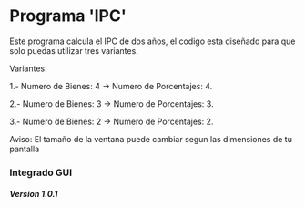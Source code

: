 # Programa 'IPC'
Este programa calcula el IPC de dos años, el codigo esta diseñado para que solo puedas utilizar tres variantes.

Variantes:

1.- Numero de Bienes: 4 -> Numero de Porcentajes: 4.

2.- Numero de Bienes: 3 -> Numero de Porcentajes: 3.

3.- Numero de Bienes: 2 -> Numero de Porcentajes: 2.

Aviso: El tamaño de la ventana puede cambiar segun las dimensiones de tu pantalla

### Integrado GUI

##### Version 1.0.1 

